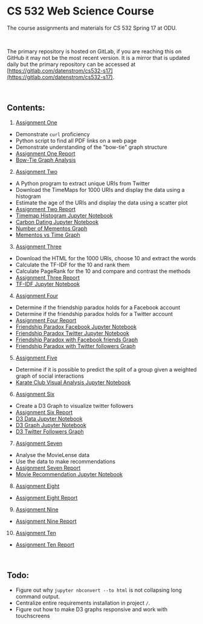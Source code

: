 # CS 532 Web Science Course

The course assignments and materials for CS 532 Spring 17 at ODU.

&nbsp;

The primary repository is hosted on GitLab, if you are reaching this
on GitHub it may not be the most recent version. It is a mirror that
is updated daily but the primary repository can be accessed at
[https://gitlab.com/datenstrom/cs532-s17](https://gitlab.com/datenstrom/cs532-s17).

&nbsp;
## Contents:

1.   [Assignment One](https://gitlab.com/datenstrom/cs532-s17/tree/master/assignments/assignment_one)
  *   Demonstrate `curl` proficiency
  *   Python script to find all PDF links on a web page
  *   Demonstrate understanding of the "bow-tie" graph structure
  *   [Assignment One Report](http://datenstrom.gitlab.io/cs532-s17/pdfs/assignment_one.pdf)
  *   [Bow-Tie Graph Analysis](http://datenstrom.gitlab.io/cs532-s17/notebooks/graph_structure.html)
2.   [Assignment Two](https://gitlab.com/datenstrom/cs532-s17/tree/master/assignments/assignment_two)
  *   A Python program to extract unique URIs from Twitter
  *   Download the TimeMaps for 1000 URIs and display the data using a histogram
  *   Estimate the age of the URIs and display the data using a scatter plot
  *   [Assignment Two Report](http://datenstrom.gitlab.io/cs532-s17/pdfs/assignment_two.pdf)
  *   [Timemap Histogram Jupyter Notebook](http://datenstrom.gitlab.io/cs532-s17/notebooks/timemap_histogram.html)
  *   [Carbon Dating Jupyter Notebook](http://datenstrom.gitlab.io/cs532-s17/notebooks/carbon_date.html)
  *   [Number of Mementos Graph](http://datenstrom.gitlab.io/cs532-s17/notebooks/histogram.html)
  *   [Mementos vs Time Graph](http://datenstrom.gitlab.io/cs532-s17/notebooks/scatter.html)
3.   [Assignment Three](https://gitlab.com/datenstrom/cs532-s17/tree/master/assignments/assignment_three)
  *   Download the HTML for the 1000 URIs, choose 10 and extract the words
  *   Calculate the TF-IDF for the 10 and rank them
  *   Calculate PageRank for the 10 and compare and contrast the methods
  *   [Assignment Three Report](http://datenstrom.gitlab.io/cs532-s17/pdfs/assignment_three.pdf)
  *   [TF-IDF Jupyter Notebook](http://datenstrom.gitlab.io/cs532-s17/notebooks/TFIDF.html)
4.   [Assignment Four](https://gitlab.com/datenstrom/cs532-s17/tree/master/assignments/assignment_four)
  *   Determine if the friendship paradox holds for a Facebook account
  *   Determine if the friendship paradox holds for a Twitter account
  *   [Assignment Four Report](http://datenstrom.gitlab.io/cs532-s17/pdfs/assignment_four.pdf)
  *   [Friendship Paradox Facebook Jupyter Notebook](http://datenstrom.gitlab.io/cs532-s17/notebooks/friendship_paradox_facebook.html)
  *   [Friendship Paradox Twitter Jupyter Notebook](http://datenstrom.gitlab.io/cs532-s17/notebooks/friendship_paradox_twitter.html)
  *   [Friendship Paradox with Facebook friends Graph](http://datenstrom.gitlab.io/cs532-s17/notebooks/friends.html)
  *   [Friendship Paradox with Twitter followers Graph](http://datenstrom.gitlab.io/cs532-s17/notebooks/followers.html)
5.   [Assignment Five](https://gitlab.com/datenstrom/cs532-s17/tree/master/assignments/assignment_five)
  *   Determine if it is possible to predict the split of a group given a weighted graph of social interactions
  *   [Karate Club Visual Analysis Jupyter Notebook](http://datenstrom.gitlab.io/cs532-s17/notebooks/karate_club.html)
6.   [Assignment Six](https://gitlab.com/datenstrom/cs532-s17/tree/master/assignments/assignment_six)
  *   Create a D3 Graph to visualize twitter followers
  *   [Assignment Six Report](http://datenstrom.gitlab.io/cs532-s17/pdfs/assignment_six.pdf)
  *   [D3 Data Jupyter Notebook](http://datenstrom.gitlab.io/cs532-s17/notebooks/d3_data.html)
  *   [D3 Graph Jupyter Notebook](http://datenstrom.gitlab.io/cs532-s17/notebooks/d3_graph.html)
  *   [D3 Twitter Followers Graph](http://datenstrom.gitlab.io/cs532-s17/d3_twitter_graph/force.html)
7.   [Assignment Seven](https://gitlab.com/datenstrom/cs532-s17/tree/master/assignments/assignment_seven)
  *   Analyse the MovieLense data
  *   Use the data to make recommendations
  *   [Assignment Seven Report](http://datenstrom.gitlab.io/cs532-s17/pdfs/assignment_seven.pdf)
  *   [Movie Recommendation Jupyter Notebook](http://datenstrom.gitlab.io/cs532-s17/notebooks/movies.html)
8.  [Assignment Eight](https://gitlab.com/datenstrom/cs532-s17/tree/master/assignments/assignment_eight)
  *   [Assignment Eight Report](http://datenstrom.gitlab.io/cs532-s17/pdfs/assignment_eight.pdf)
9.  [Assignment Nine](https://gitlab.com/datenstrom/cs532-s17/tree/master/assignments/assignment_nine)
  *   [Assignment Nine Report](http://datenstrom.gitlab.io/cs532-s17/pdfs/assignment_nine.pdf)
10.  [Assignment Ten](https://gitlab.com/datenstrom/cs532-s17/tree/master/assignments/assignment_ten)
  *   [Assignment Ten Report](http://datenstrom.gitlab.io/cs532-s17/pdfs/assignment_ten.pdf)

&nbsp;
## Todo:

*   Figure out why `jupyter nbconvert --to html` is not collapsing long command output.
*   Centralize entire requirements installation in project `/`.
*   Figure out how to make D3 graphs responsive and work with touchscreens
